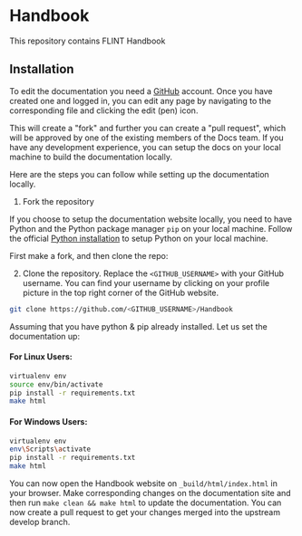 # Handbook

This repository contains FLINT Handbook

## Installation

To edit the documentation you need a [GitHub](github.com) account. Once you have created one and logged in, you can edit any page by navigating to the corresponding file and clicking the edit (pen) icon.

This will create a "fork" and further you can create a "pull request", which will be approved by one of the existing members of the Docs team. If you have any development experience, you can setup the docs on your local machine to build the documentation locally.

Here are the steps you can follow while setting up the documentation locally.

1. Fork the repository

If you choose to setup the documentation website locally, you need to have Python and the Python package manager `pip` on your local machine. Follow the official [Python installation](https://www.python.org/downloads/) to setup Python on your local machine.

First make a fork, and then clone the repo:

2. Clone the repository. Replace the `<GITHUB_USERNAME>` with your GitHub username. You can find your username by clicking on your profile picture in the top right corner of the GitHub website.

```sh
git clone https://github.com/<GITHUB_USERNAME>/Handbook
```

Assuming that you have python & pip already installed. Let us set the documentation up:

#### For **Linux** Users:

```sh
virtualenv env
source env/bin/activate
pip install -r requirements.txt
make html
```

#### For **Windows** Users:

```sh
virtualenv env
env\Scripts\activate
pip install -r requirements.txt
make html
```

You can now open the Handbook website on `_build/html/index.html` in your browser. Make corresponding changes on the documentation site and then run `make clean && make html` to update the documentation. You can now create a pull request to get your changes merged into the upstream develop branch.